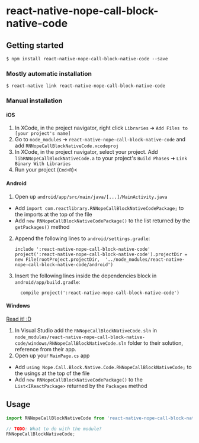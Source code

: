 
# react-native-nope-call-block-native-code

## Getting started

`$ npm install react-native-nope-call-block-native-code --save`

### Mostly automatic installation

`$ react-native link react-native-nope-call-block-native-code`

### Manual installation


#### iOS

1. In XCode, in the project navigator, right click `Libraries` ➜ `Add Files to [your project's name]`
2. Go to `node_modules` ➜ `react-native-nope-call-block-native-code` and add `RNNopeCallBlockNativeCode.xcodeproj`
3. In XCode, in the project navigator, select your project. Add `libRNNopeCallBlockNativeCode.a` to your project's `Build Phases` ➜ `Link Binary With Libraries`
4. Run your project (`Cmd+R`)<

#### Android

1. Open up `android/app/src/main/java/[...]/MainActivity.java`
  - Add `import com.reactlibrary.RNNopeCallBlockNativeCodePackage;` to the imports at the top of the file
  - Add `new RNNopeCallBlockNativeCodePackage()` to the list returned by the `getPackages()` method
2. Append the following lines to `android/settings.gradle`:
  	```
  	include ':react-native-nope-call-block-native-code'
  	project(':react-native-nope-call-block-native-code').projectDir = new File(rootProject.projectDir, 	'../node_modules/react-native-nope-call-block-native-code/android')
  	```
3. Insert the following lines inside the dependencies block in `android/app/build.gradle`:
  	```
      compile project(':react-native-nope-call-block-native-code')
  	```

#### Windows
[Read it! :D](https://github.com/ReactWindows/react-native)

1. In Visual Studio add the `RNNopeCallBlockNativeCode.sln` in `node_modules/react-native-nope-call-block-native-code/windows/RNNopeCallBlockNativeCode.sln` folder to their solution, reference from their app.
2. Open up your `MainPage.cs` app
  - Add `using Nope.Call.Block.Native.Code.RNNopeCallBlockNativeCode;` to the usings at the top of the file
  - Add `new RNNopeCallBlockNativeCodePackage()` to the `List<IReactPackage>` returned by the `Packages` method


## Usage
```javascript
import RNNopeCallBlockNativeCode from 'react-native-nope-call-block-native-code';

// TODO: What to do with the module?
RNNopeCallBlockNativeCode;
```
  
